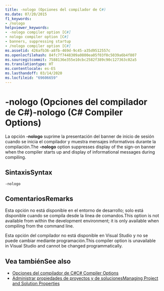 ```yaml
---
title: -nologo (Opciones del compilador de C#)
ms.date: 07/20/2015
f1_keywords:
- /nologo
helpviewer_keywords:
- -nologo compiler option [C#]
- nologo compiler option [C#]
- banners, suppressing startup
- /nologo compiler option [C#]
ms.assetid: 426afb36-a8fb-469d-9c45-a35d9512557c
ms.openlocfilehash: 84fc7f7448309a0800ea05f03f0c5039a6b4f807
ms.sourcegitcommit: 7588136e355e10cbc2582f389c90c127363c02a5
ms.translationtype: HT
ms.contentlocale: es-ES
ms.lasthandoff: 03/14/2020
ms.locfileid: "69606659"
---
```

# <a name="-nologo-c-compiler-options"></a><span data-ttu-id="5b27a-102">-nologo (Opciones del compilador de C#)</span><span class="sxs-lookup"><span data-stu-id="5b27a-102">-nologo (C# Compiler Options)</span></span>
<span data-ttu-id="5b27a-103">La opción **-nologo** suprime la presentación del banner de inicio de sesión cuando se inicia el compilador y muestra mensajes informativos durante la compilación.</span><span class="sxs-lookup"><span data-stu-id="5b27a-103">The **-nologo** option suppresses display of the sign-on banner when the compiler starts up and display of informational messages during compiling.</span></span>  
  
## <a name="syntax"></a><span data-ttu-id="5b27a-104">Sintaxis</span><span class="sxs-lookup"><span data-stu-id="5b27a-104">Syntax</span></span>  
  
```console  
-nologo  
```  
  
## <a name="remarks"></a><span data-ttu-id="5b27a-105">Comentarios</span><span class="sxs-lookup"><span data-stu-id="5b27a-105">Remarks</span></span>  
 <span data-ttu-id="5b27a-106">Esta opción no está disponible en el entorno de desarrollo; solo está disponible cuando se compila desde la línea de comandos.</span><span class="sxs-lookup"><span data-stu-id="5b27a-106">This option is not available from within the development environment; it is only available when compiling from the command line.</span></span>  
  
 <span data-ttu-id="5b27a-107">Esta opción del compilador no está disponible en Visual Studio y no se puede cambiar mediante programación.</span><span class="sxs-lookup"><span data-stu-id="5b27a-107">This compiler option is unavailable in Visual Studio and cannot be changed programmatically.</span></span>  
  
## <a name="see-also"></a><span data-ttu-id="5b27a-108">Vea también</span><span class="sxs-lookup"><span data-stu-id="5b27a-108">See also</span></span>

- [<span data-ttu-id="5b27a-109">Opciones del compilador de C#</span><span class="sxs-lookup"><span data-stu-id="5b27a-109">C# Compiler Options</span></span>](./index.md)
- [<span data-ttu-id="5b27a-110">Administrar propiedades de proyectos y de soluciones</span><span class="sxs-lookup"><span data-stu-id="5b27a-110">Managing Project and Solution Properties</span></span>](/visualstudio/ide/managing-project-and-solution-properties)
